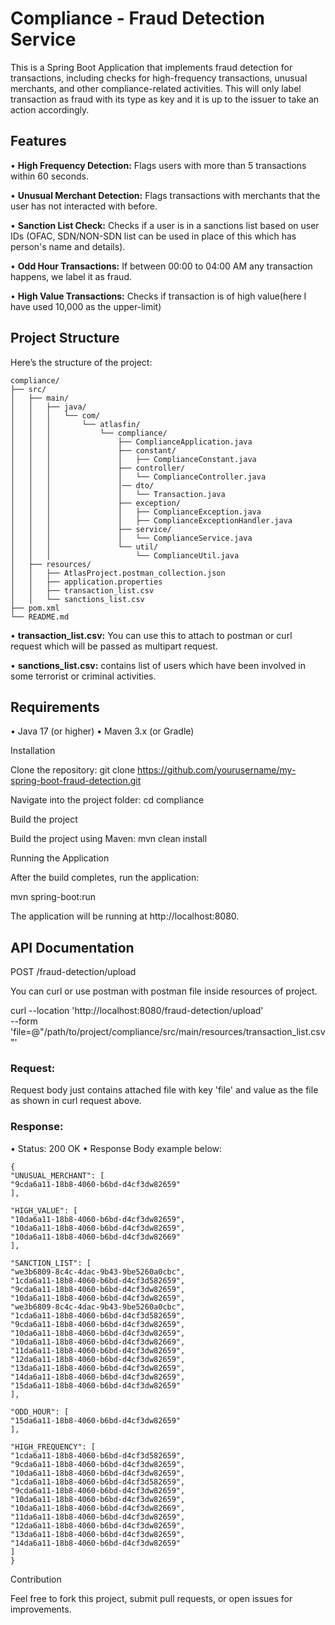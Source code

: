 # Compliance - Fraud Detection Service

This is a Spring Boot Application that implements fraud detection for transactions, including checks for high-frequency transactions, unusual merchants, and other compliance-related activities. This will only label transaction as fraud with its type as key and it is up to the issuer to take an action accordingly.

## Features

•	**High Frequency Detection:** Flags users with more than 5 transactions within 60 seconds.

•	**Unusual Merchant Detection:** Flags transactions with merchants that the user has not interacted with before.

•	**Sanction List Check:** Checks if a user is in a sanctions list based on user IDs (OFAC, SDN/NON-SDN list can be used in place of this which has person's name and details).

•	**Odd Hour Transactions:** If between 00:00 to 04:00 AM any transaction happens, we label it as fraud.

•	**High Value Transactions:** Checks if transaction is of high value(here I have used 10,000 as the upper-limit)

## Project Structure

Here’s the structure of the project:

```plaintext
compliance/
├── src/
│   ├── main/
│   │   ├── java/
│   │   │   └── com/
│   │   │       └── atlasfin/
│   │   │           └── compliance/
│   │   │               ├── ComplianceApplication.java
│   │   │               ├── constant/
│   │   │               │   ├── ComplianceConstant.java
│   │   │               ├── controller/
│   │   │               │   └── ComplianceController.java
│   │   │               │── dto/
│   │   │               │   └── Transaction.java
│   │   │               ├── exception/
│   │   │               │   ├── ComplianceException.java
│   │   │               │   ├── ComplianceExceptionHandler.java
│   │   │               ├── service/
│   │   │               │   └── ComplianceService.java
│   │   │               └── util/
│   │   │                   └── ComplianceUtil.java
│   ├── resources/
│   │   ├── AtlasProject.postman_collection.json
│   │   ├── application.properties
│   │   ├── transaction_list.csv
│   │   └── sanctions_list.csv
├── pom.xml
└── README.md

```

•	**transaction_list.csv:** You can use this to attach to postman or curl request which will be passed as multipart request.

•	**sanctions_list.csv:** contains list of users which have been involved in some terrorist or criminal activities.

## Requirements
•	Java 17 (or higher)
•	Maven 3.x (or Gradle)

Installation

Clone the repository:
git clone https://github.com/yourusername/my-spring-boot-fraud-detection.git

Navigate into the project folder:
cd compliance

Build the project

Build the project using Maven:
mvn clean install

Running the Application

After the build completes, run the application:

mvn spring-boot:run

The application will be running at http://localhost:8080.

## API Documentation

POST /fraud-detection/upload

You can curl or use postman with postman file inside resources of project.

curl --location 'http://localhost:8080/fraud-detection/upload' \
--form 'file=@"/path/to/project/compliance/src/main/resources/transaction_list.csv"'

### Request: 
Request body just contains attached file with key 'file' and value as the file as shown in curl request above.


### Response:
•	Status: 200 OK
•	Response Body example below:

```
{
"UNUSUAL_MERCHANT": [
"9cda6a11-18b8-4060-b6bd-d4cf3dw82659"
],

"HIGH_VALUE": [
"10da6a11-18b8-4060-b6bd-d4cf3dw82659",
"10da6a11-18b8-4060-b6bd-d4cf3dw82659",
"10da6a11-18b8-4060-b6bd-d4cf3dw82669"
],

"SANCTION_LIST": [
"we3b6809-8c4c-4dac-9b43-9be5260a0cbc",
"1cda6a11-18b8-4060-b6bd-d4cf3d582659",
"9cda6a11-18b8-4060-b6bd-d4cf3dw82659",
"10da6a11-18b8-4060-b6bd-d4cf3dw82659",
"we3b6809-8c4c-4dac-9b43-9be5260a0cbc",
"1cda6a11-18b8-4060-b6bd-d4cf3d582659",
"9cda6a11-18b8-4060-b6bd-d4cf3dw82659",
"10da6a11-18b8-4060-b6bd-d4cf3dw82659",
"10da6a11-18b8-4060-b6bd-d4cf3dw82669",
"11da6a11-18b8-4060-b6bd-d4cf3dw82659",
"12da6a11-18b8-4060-b6bd-d4cf3dw82659",
"13da6a11-18b8-4060-b6bd-d4cf3dw82659",
"14da6a11-18b8-4060-b6bd-d4cf3dw82659",
"15da6a11-18b8-4060-b6bd-d4cf3dw82659"
],

"ODD_HOUR": [
"15da6a11-18b8-4060-b6bd-d4cf3dw82659"
],

"HIGH_FREQUENCY": [
"1cda6a11-18b8-4060-b6bd-d4cf3d582659",
"9cda6a11-18b8-4060-b6bd-d4cf3dw82659",
"10da6a11-18b8-4060-b6bd-d4cf3dw82659",
"1cda6a11-18b8-4060-b6bd-d4cf3d582659",
"9cda6a11-18b8-4060-b6bd-d4cf3dw82659",
"10da6a11-18b8-4060-b6bd-d4cf3dw82659",
"10da6a11-18b8-4060-b6bd-d4cf3dw82669",
"11da6a11-18b8-4060-b6bd-d4cf3dw82659",
"12da6a11-18b8-4060-b6bd-d4cf3dw82659",
"13da6a11-18b8-4060-b6bd-d4cf3dw82659",
"14da6a11-18b8-4060-b6bd-d4cf3dw82659"
]
}
```


Contribution

Feel free to fork this project, submit pull requests, or open issues for improvements.